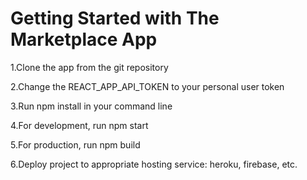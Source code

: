 # Getting Started with The Marketplace App

1.Clone the app from the git repository

2.Change the REACT_APP_API_TOKEN to your personal user token

3.Run npm install in your command line

4.For development, run npm start

5.For production, run npm build

6.Deploy project to appropriate hosting service: heroku, firebase, etc.